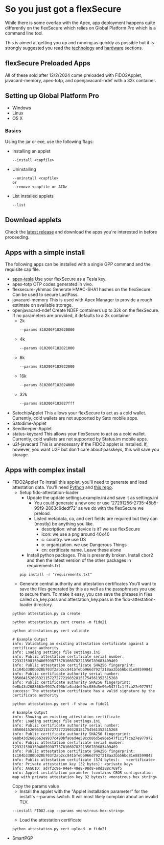 # So you just got a flexSecure

While there is some overlap with the Apex, app deployment happens quite differently on the flexSecure which relies on Global Platform Pro which is a command line tool.

This is aimed at getting you up and running as quickly as possible but it is strongly suggested you read the [technology](docs/1-technology.md) and [hardware](docs/2-hardware.md) sections. 

## flexSecure Preloaded Apps
All of these sold after 12/2/2024 come preloaded with FIDO2Applet, javacard-memory, apex-totp, and openjavacard-ndef with a 32k container.

## Setting up Global Platform Pro
- Windows
- Linux
- OS X

### Basics
Using the jar or exe, use the following flags:
- Installing an applet
  ```shell
  --install <capfile>
  ```
- Uninstalling
  ```shell
  --uninstall <capfile>
  or
  --remove <capfile or AID>
  ```
- List installed applets
  ```shell
  --list
  ```

## Download applets
Check the [latest release](releases) and download the apps you're interested in before proceeding.

## Apps with a simple install
The following apps can be installed with a single GPP command and the requisite cap file.
- [apex-tesla]()
  Use your flexSecure as a Tesla key.
- apex-totp
  OTP codes generated in vivo.
- flexsecure-ykhmac
  Generate HMAC-SHA1 hashes on the flexSecure. Can be used to secure LastPass.
- javacard-memory
  This is used with Apex Manager to provide a rough estimate on available storage.
- openjavacard-ndef
  Create NDEF containers up to 32k on the flexSecure. If no parameters are provided, it defaults to a 2k container
  - 2k
    ```cmd
    --params 810200F182020800
    ```
  - 4k
    ```cmd
    --params 810200F182021000
    ```
  - 8k
    ```cmd
    --params 810200F182022000
    ```
  - 16k
    ```cmd
    --params 810200F182024000
    ```
  - 32k
    ```cmd
    --params 810200F182027fff
    ```
- SatochipApplet
  This allows your flexSecure to act as a cold wallet. Currently, cold wallets are not supported by Sato mobile apps.
- Satodime-Applet
- Seedkeeper-Applet
- status-keycard
  This allows your flexSecure to act as a cold wallet. Currently, cold wallets are not supported by Status.im mobile apps.
- u2f-javacard
  This is unnecessary if the FIDO2 applet is installed. If, however, you want U2F but don't care about passkeys, this will save you storage.

## Apps with complex install
- FIDO2Applet
  To install this applet, you'll need to generate and load attestation data. You'll need [Python](https://python.org/downloads) and [this repo](https://github.com/dangerousthings/fido-attestation-loader).
  - Setup fido-attestation-loader
    - Update the update settings.example.ini and save it as settings.ini
      - You could generate a new one or use '27291256-2735-45b5-99f9-2863c9dedf72' as we do with the flexSecure we preload.
      - Listed metadata, ca, and cert fields are required but they can (mostly) be anything you like.
        - description: what device is it? we use flexSecure
        - icon: we use a png around 40x40
        - c: country. we use US
        - o: organization. we use Dangerous Things
        - cn: certificate name. Leave these alone
    - Install python packages. This is presently broken. Install cbor2 and then the latest version of the other packages in requirements.txt
    ```shell
    pip install -r "requirements.txt"
    ```
  - Generate central authority and attestation certificates
  You'll want to save the files generated by this as well as the passphrases you use to secure them. To make it easy, you can save the phrases in files called ca_key.pass and attestation_key.pass in the fido-attestation-loader directory.
  ```shell
  python attestation.py ca create
  ```
  ```shell
  python attestation.py cert create -m fido21
  ```
  ```shell
  python attestation.py cert validate
  ```
  ```shell
  # Example Output
  info: Validating an existing attestation certificate against a certificate authority
  info: Loading settings file settings.ini
  info: Public attestation certificate serial number: 723321508150486599877570106078221356789683409469
  info: Public attestation certificate SHA256 fingerprint: 1c104b3380b028b703f2ab2cc841bfebb966d792f218aa2bb56bd81e88599842
  info: Public certificate authority serial number: 385004152696321157272772190328151754561352515268
  info: Public certificate authority SHA256 fingerprint: 9e8b43d2688663e9937c490bfa0ad4e59cc086d5e96e547f1c1f7ca27e977972
  success: The attestation certificate has a valid signature by the certificate authority
  ```
  ```shell
  python attestation.py cert -f show -m fido21
  ```
  ```shell
  # Example Output
  info: Showing an existing attestation certificate
  info: Loading settings file settings.ini
  info: Public certificate authority serial number: 385004152696321157272772190328151754561352515268
  info: Public certificate authority SHA256 fingerprint: 9e8b43d2688663e9937c490bfa0ad4e59cc086d5e96e547f1c1f7ca27e977972
  info: Public attestation certificate serial number: 723321508150486599877570106078221356789683409469
  info: Public attestation certificate SHA256 fingerprint: 1c104b3380b028b703f2ab2cc841bfebb966d792f218aa2bb56bd81e88599842
  info: Public attestation certificate (574 bytes):   <certificate>
  info: Private attestation key (32 bytes): <private key>
  info: AAGUID: ad7f2c9e-94e4-48e8-98d8-e8d288c769f5
  info: Applet installation parameter (contains CBOR configuration map with private attestation key 32 bytes): <monstrous hex string>
  ```
  Copy the params value
  - Install the applet with the "Applet installation parameter" for the install's --params switch. It will most likely complain about an invalid TLV.
  ```shell
  --install FIDO2.cap --params <monstrous-hex-string>
  ```
  - Load the attestation certificate
  ```shell
  python attestation.py cert upload -m fido21
  ```
- SmartPGP
